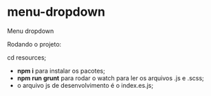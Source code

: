# menu-dropdown
Menu dropdown

Rodando o projeto:

cd resources;
* **npm i** para instalar os pacotes;
* **npm run grunt** para rodar o watch para ler os arquivos .js e .scss;
* o arquivo js de desenvolvimento é o index.es.js;
